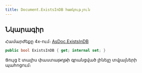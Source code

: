 ```yaml
---
title: Document.ExistsInDB հատկություն
---
```


## Նկարագիր

Համարժեքը 4x-ում։ [AsDoc.ExistsInDB](https://armsoft.github.io/as4x-docs/HTM/ProgrGuide/Functions/ASDOC/ExistsInDB.html)

```c#
public bool ExistsInDB { get; internal set; }
```

Ցույց է տալիս փաստաթղթի գրանցված լինելը տվյալների պահոցում։

